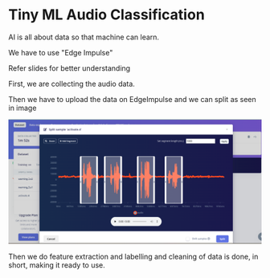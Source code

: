 # Tiny ML Audio Classification

AI is all about data so that machine can learn. 

We have to use "Edge Impulse"

Refer slides for better understanding 

First, we are collecting the audio data.

Then we have to upload the data on EdgeImpulse and we can split as seen in image

![csdc](images/spliting.png)

Then we do feature extraction and labelling and cleaning of data is done, in short, making it ready to use.



